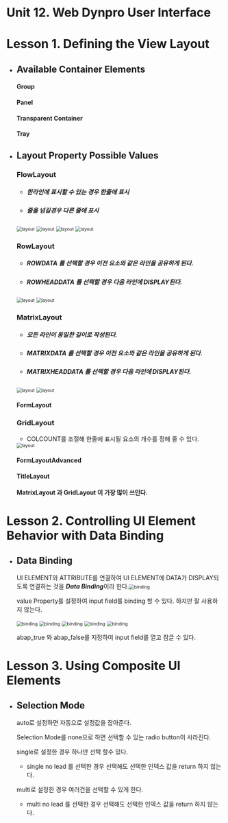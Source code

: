# Unit 12. Web Dynpro User Interface



# Lesson 1. Defining the View Layout









* ## Available Container Elements

  #### Group

  #### Panel

  #### Transparent Container

  #### Tray



* ## Layout Property Possible Values

  ### FlowLayout

  * ##### 한라인에 표시할 수 있는 경우 한줄에 표시
  * ##### 줄을 넘길경우 다른 줄에 표시

  <img src="img/layout1.png" alt="layout" style="zoom:75%;" />

  <img src="img/layout2.png" alt="layout" style="zoom:75%;" />

  <img src="img/layout3.png" alt="layout" style="zoom:75%;" />

  <img src="img/layout4.png" alt="layout" style="zoom:75%;" />

  

  ### RowLayout

  * ##### ROWDATA 를 선택할 경우 이전 요소와 같은 라인을 공유하게 된다.

  * ##### ROWHEADDATA 를 선택할 경우 다음 라인에 DISPLAY된다.

  

  <img src="img/layout5.png" alt="layout" style="zoom:75%;" />

  <img src="img/layout6.png" alt="layout" style="zoom:75%;" />

  ### MatrixLayout

  * ##### 모든 라인이 동일한 길이로 작성된다.

  * ##### MATRIXDATA 를 선택할 경우 이전 요소와 같은 라인을 공유하게 된다.
  
  * ##### MATRIXHEADDATA 를 선택할 경우 다음 라인에 DISPLAY된다.
  
  <img src="img/layout7.png" alt="layout" style="zoom:75%;" />
  
  <img src="img/layout8.png" alt="layout" style="zoom:75%;" />
  
  #### FormLayout
  
  ### GridLayout
  
  * COLCOUNT를 조절해 한줄에 표시될 요소의 개수를 정해 줄 수 있다.
  
  <img src="img/layout9.png" alt="layout" style="zoom:75%;" />
  
  #### FormLayoutAdvanced
  
  #### TitleLayout
  
  
  
  
  
  
  
  #### MatrixLayout 과 GridLayout 이 가장 많이 쓰인다.









# Lesson 2. Controlling UI Element Behavior with Data Binding

* ## Data Binding

  UI ELEMENT와 ATTRIBUTE를 연결하여 UI ELEMENT에 DATA가 DISPLAY되도록 연결하는 것을 ***Data Binding***이라 한다.<img src="img/binding1.png" alt="binding" style="zoom:75%;" />

  value Property를 설정하여 input field를 binding 할 수 있다. 하지만 잘 사용하지 않는다.

  

  

  

  <img src="img/binding5.png" alt="binding" style="zoom:75%;" />

  <img src="img/binding6.png" alt="binding" style="zoom:75%;" />

  <img src="img/binding3.png" alt="binding" style="zoom:75%;" />

  <img src="img/binding8.png" alt="binding" style="zoom:75%;" />

  <img src="img/binding9.png" alt="binding" style="zoom:75%;" />

  abap_true 와 abap_false를 지정하여 input field를 열고 잠글 수 있다.

  



# Lesson 3. Using Composite UI Elements





* ## Selection Mode

  auto로 설정하면 자동으로 설정값을 잡아준다.

  Selection Mode를 none으로 하면 선택할 수 있는 radio button이 사라진다.

  single로 설정한 경우 하나만 선택 할수 있다.

  * single no lead 를 선택한 경우 선택해도 선택한 인덱스 값을 return 하지 않는다.

  multi로 설정한 경우 여러건을 선택할 수 있게 한다.

  * multi no lead 를 선택한 경우 선택해도 선택한 인덱스 값을 return 하지 않는다.
